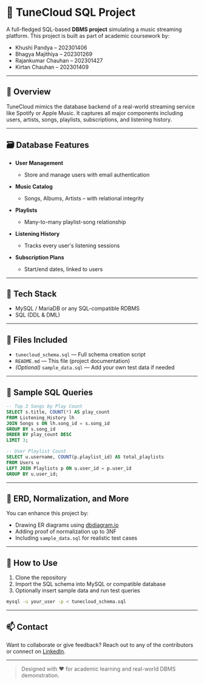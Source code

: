 # 🎵 TuneCloud SQL Project

A full-fledged SQL-based **DBMS project** simulating a music streaming platform. This project is built as part of academic coursework by:

- Khushi Pandya – 202301406
- Bhagya Majithiya – 202301269
- Rajankumar Chauhan – 202301427
- Kirtan Chauhan – 202301409

---

## 📘 Overview

TuneCloud mimics the database backend of a real-world streaming service like Spotify or Apple Music. It captures all major components including users, artists, songs, playlists, subscriptions, and listening history.

---

## 🗃️ Database Features

- **User Management**

  - Store and manage users with email authentication

- **Music Catalog**

  - Songs, Albums, Artists – with relational integrity

- **Playlists**

  - Many-to-many playlist-song relationship

- **Listening History**

  - Tracks every user's listening sessions

- **Subscription Plans**

  - Start/end dates, linked to users

---

## 🧱 Tech Stack

- MySQL / MariaDB or any SQL-compatible RDBMS
- SQL (DDL & DML)

---

## 📄 Files Included

- `tunecloud_schema.sql` — Full schema creation script
- `README.md` — This file (project documentation)
- *(Optional)* `sample_data.sql` — Add your own test data if needed

---

## 🧪 Sample SQL Queries

```sql
-- Top 3 Songs by Play Count
SELECT s.title, COUNT(*) AS play_count
FROM Listening_History lh
JOIN Songs s ON lh.song_id = s.song_id
GROUP BY s.song_id
ORDER BY play_count DESC
LIMIT 3;

-- User Playlist Count
SELECT u.username, COUNT(p.playlist_id) AS total_playlists
FROM Users u
LEFT JOIN Playlists p ON u.user_id = p.user_id
GROUP BY u.user_id;
```

---

## 🎯 ERD, Normalization, and More

You can enhance this project by:

- Drawing ER diagrams using [dbdiagram.io](https://dbdiagram.io/)
- Adding proof of normalization up to 3NF
- Including `sample_data.sql` for realistic test cases

---

## 📌 How to Use

1. Clone the repository
2. Import the SQL schema into MySQL or compatible database
3. Optionally insert sample data and run test queries

```bash
mysql -u your_user -p < tunecloud_schema.sql
```

---

## 📫 Contact

Want to collaborate or give feedback? Reach out to any of the contributors or connect on [LinkedIn](https://linkedin.com).

---

> Designed with ❤️ for academic learning and real-world DBMS demonstration.

